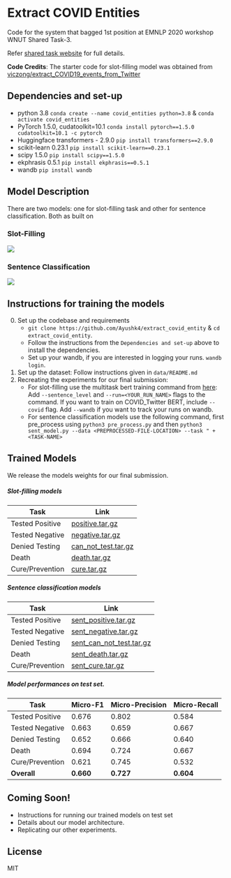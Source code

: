 # Extract COVID Entities

Code for the system that bagged 1st position at EMNLP 2020 workshop WNUT Shared Task-3. 

Refer [shared task website](http://noisy-text.github.io/2020/extract_covid19_event-shared_task.html) for full details.

**Code Credits**: The starter code for slot-filling model was obtained from [viczong/extract_COVID19_events_from_Twitter](https://github.com/viczong/extract_COVID19_events_from_Twitter)

## Dependencies and set-up

- python 3.8
```conda create --name covid_entities python=3.8``` & ```conda activate covid_entities```
- PyTorch 1.5.0, cudatoolkit=10.1
```conda install pytorch==1.5.0 cudatoolkit=10.1 -c pytorch```
- Huggingface transformers - 2.9.0
```pip install transformers==2.9.0```
- scikit-learn 0.23.1
```pip install scikit-learn==0.23.1```
- scipy 1.5.0
```pip install scipy==1.5.0```
- ekphrasis 0.5.1
```pip install ekphrasis==0.5.1```
- wandb
```pip install wandb```

## Model Description

There are two models: one for slot-filling task and other for sentence classification. Both as built on 

### Slot-Filling

![](images/slot_filling.png)

### Sentence Classification

![](images/sent_classification.png)

## Instructions for training the models

0. Set up the codebase and requirements
   - `git clone https://github.com/Ayushk4/extract_covid_entity` & `cd extract_covid_entity`.
   - Follow the instructions from the `Dependencies and set-up` above to install the dependencies.
   - Set up your wandb, if you are interested in logging your runs. `wandb login`.
1. Set up the dataset: Follow instructions given in `data/README.md`
2. Recreating the experiments for our final submission:
   - For slot-filling use the multitask bert training command from [here](https://github.com/viczong/extract_COVID19_events_from_Twitter#models-training-and-results): Add `--sentence_level` and `--run=<YOUR_RUN_NAME>` flags to the command. If you want to train on COVID_Twitter BERT, include `--covid` flag. Add `--wandb` if you want to track your runs on wandb.
   - For sentence classification models use the following command, first pre_process using `python3 pre_process.py` and then `python3 sent_model.py --data <PREPROCESSED-FILE-LOCATION> --task " + <TASK-NAME>`
## Trained Models

We release the models weights for our final submission.

##### Slot-filling models

| Task | Link |
| ------ | ------ |
| Tested Positive | [positive.tar.gz](https://github.com/Ayushk4/extract_covid_entity/releases/download/v0.0.1/positive.tar.gz) |
| Tested Negative | [negative.tar.gz](https://github.com/Ayushk4/extract_covid_entity/releases/download/v0.0.1/negative.tar.gz) |
| Denied Testing | [can_not_test.tar.gz](https://github.com/Ayushk4/extract_covid_entity/releases/download/v0.0.1/can_not_test.tar.gz) |
| Death | [death.tar.gz](https://github.com/Ayushk4/extract_covid_entity/releases/download/v0.0.1/death.tar.gz) |
| Cure/Prevention | [cure.tar.gz](https://github.com/Ayushk4/extract_covid_entity/releases/download/v0.0.1/cure.tar.gz) |

##### Sentence classification models

| Task | Link |
| ------ | ------ |
| Tested Positive | [sent_positive.tar.gz](https://github.com/Ayushk4/extract_covid_entity/releases/download/v0.0.1/sent_positive.tar.gz) |
| Tested Negative | [sent_negative.tar.gz](https://github.com/Ayushk4/extract_covid_entity/releases/download/v0.0.1/sent_negative.tar.gz) |
| Denied Testing | [sent_can_not_test.tar.gz](https://github.com/Ayushk4/extract_covid_entity/releases/download/v0.0.1/sent_can_not_test.tar.gz) |
| Death | [sent_death.tar.gz](https://github.com/Ayushk4/extract_covid_entity/releases/download/v0.0.1/sent_death.tar.gz) |
| Cure/Prevention | [sent_cure.tar.gz](https://github.com/Ayushk4/extract_covid_entity/releases/download/v0.0.1/sent_cure.tar.gz) |

##### Model performances on test set.


| Task | Micro-F1 | Micro-Precision | Micro-Recall |
| ------ | ------ | ------ | ------ |
| Tested Positive | 0.676 | 0.802 | 0.584 |
| Tested Negative | 0.663 | 0.659 | 0.667 |
| Denied Testing | 0.652 | 0.666 | 0.640 |
| Death | 0.694 | 0.724 | 0.667 |
| Cure/Prevention | 0.621 | 0.745 | 0.532 |
| **Overall** | **0.660** | **0.727** | **0.604** |

## Coming Soon!

- Instructions for running our trained models on test set
- Details about our model architecture.
- Replicating our other experiments.

## License

MIT

